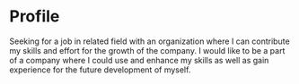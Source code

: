 # Profile
Seeking for a job in related field with an organization where I can contribute my skills and effort for the growth of the company. I would like to be a part of a company where I could use and enhance my skills as well as gain experience for the future development of myself.

